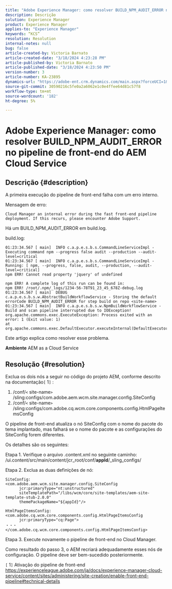```yaml
---
title: "Adobe Experience Manager: como resolver BUILD_NPM_AUDIT_ERROR no pipeline de front-end do AEM Cloud Service"
description: Descrição
solution: Experience Manager
product: Experience Manager
applies-to: "Experience Manager"
keywords: “KCS”
resolution: Resolution
internal-notes: null
bug: false
article-created-by: Victoria Barnato
article-created-date: "3/18/2024 4:23:28 PM"
article-published-by: Victoria Barnato
article-published-date: "3/18/2024 4:23:50 PM"
version-number: 3
article-number: KA-23895
dynamics-url: "https://adobe-ent.crm.dynamics.com/main.aspx?forceUCI=1&pagetype=entityrecord&etn=knowledgearticle&id=890d92d5-43e5-ee11-904c-00224806b7b2"
source-git-commit: 30590216c5fe0a2a6062e1c0e4ffee64d81c57f8
workflow-type: tm+mt
source-wordcount: '182'
ht-degree: 5%

---
```


# Adobe Experience Manager: como resolver BUILD_NPM_AUDIT_ERROR no pipeline de front-end do AEM Cloud Service

## Descrição {#description}


A primeira execução do pipeline de front-end falha com um erro interno.

Mensagem de erro:


```
Cloud Manager an internal error during the fast front-end pipeline deployment. If this recurs, please encounter Adobe Support.
```


Há um BUILD_NPM_AUDIT_ERROR em build.log.

build.log:


```
01:23:34.567 [ main]  INFO c.a.p.e.s.b.s.CommandLineServiceImpl - Executing command npm --progress false audit --production --audit-level=critical
01:23:34.567 [ main]  INFO c.a.p.e.s.b.s.CommandLineServiceImpl - Running: [ npm, --progress, false, audit, --production, --audit-level=critical] 
npm ERR! Cannot read property 'jquery' of undefined

npm ERR! A complete log of this run can be found in:
npm ERR! /root/.npm/_logs/1234-56-78T91_23_45_678Z-debug.log
01:23:34.567 [ main]  DEBUG c.a.p.e.s.b.s.w.AbstractBuildWorkflowService - Storing the default errorCode BUILD_NPM_AUDIT_ERROR for step build on repo <site-name>
01:23:34.567 [ main]  INFO c.a.p.e.s.b.s.w.NpmBuildWorkflowService - Build and scan pipeline interrupted due to IOException!
org.apache.commons.exec.ExecuteException: Process exited with an error: 1 (Exit value: 1)
at org.apache.commons.exec.DefaultExecutor.executeInternal(DefaultExecutor.java:404)
```


Este artigo explica como resolver esse problema.

<b>Ambiente</b>
AEM as a Cloud Service


## Resolução {#resolution}


Exclua os dois nós a seguir no código do projeto AEM, conforme descrito na documentação`[` 1`]` :

1. /conf/`<` site-name`>` /sling:configs/com.adobe.aem.wcm.site.manager.config.SiteConfig
2. /conf/`<` site-name`>` /sling:configs/com.adobe.cq.wcm.core.components.config.HtmlPageItemsConfig

O pipeline de front-end atualiza o nó SiteConfig com o nome do pacote do tema implantado, mas falhará se o nome do pacote e as configurações do SiteConfig forem diferentes.

Os detalhes são os seguintes:

Etapa 1. Verifique o arquivo .content.xml no seguinte caminho: /ui.content/src/main/content/jcr_root/conf/__appId__/_sling_configs/

Etapa 2. Exclua as duas definições de nó:


```
SiteConfig:
<com.adobe.aem.wcm.site.manager.config.SiteConfig
      jcr:primaryType="nt:unstructured"
      siteTemplatePath="/libs/wcm/core/site-templates/aem-site-template-stub-2.0.0"
      themePackageName="${appId}"/>
```



```
HtmlPageItemsConfig:
<com.adobe.cq.wcm.core.components.config.HtmlPageItemsConfig
      jcr:primaryType="cq:Page">
・・・
</com.adobe.cq.wcm.core.components.config.HtmlPageItemsConfig>
```


Etapa 3. Execute novamente o pipeline de front-end no Cloud Manager.

Como resultado do passo 3, o AEM recriará adequadamente esses nós de configuração. O pipeline deve ser bem-sucedido posteriormente.

`[` 1`]`  Ativação do pipeline de front-end https://experienceleague.adobe.com/ja/docs/experience-manager-cloud-service/content/sites/administering/site-creation/enable-front-end-pipeline#technical-details
